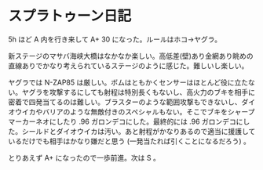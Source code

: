 # スプラトゥーン日記

5h ほど A 内を行き来して A+ 30 になった。ルールはホコ→ヤグラ。

新ステージのマサバ海峡大橋はなかなか楽しい。高低差(壁)あり金網あり眺めの直線ありでかなり考えられているステージのように感じた。難しいし楽しい。

ヤグラでは N-ZAP85 は厳しい。ボムはともかくセンサーはほとんど役に立たない。ヤグラを攻撃するにしても射程は特別長くもないし、高火力のブキを相手に密着で四発当てるのは難しい。ブラスターのような範囲攻撃もできないし、ダイオウイカやバリアのような無敵付きのスペシャルもない。そこでブキをシャープマーカーネオにしたり .96 ガロンデコにした。最終的には .96 ガロンデコにした。シールドとダイオウイカは汚い。あと射程がかなりあるので適当に援護しているだけでも相手はかなり嫌だと思う (一発当たれば引くことになるだろう) 。

とりあえず A+ になったので一歩前進。次は S 。
